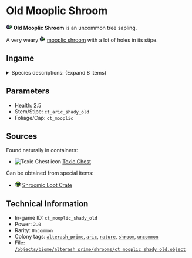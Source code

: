 # Old Mooplic Shroom

<img src="https://raw.githubusercontent.com/Ceterai/Enternia/main/objects/biome/alterash_prime/shrooms/ct_mooplic_shady_old.png" alt="Old Mooplic Shroom icon" loading="lazy" height="16px" width="auto" /> **Old Mooplic Shroom** is an uncommon tree sapling.

A very weary <img src="https://raw.githubusercontent.com/Ceterai/Enternia/main/objects/biome/alterash_prime/shrooms/ct_mooplic_shady.png" alt="Mooplic Shroom icon" loading="lazy" height="16px" width="auto" /> [mooplic shroom](https://ceterai.github.io/MyEnternia/Wiki/MooplicShroom) with a lot of holes in its stipe.

## Ingame

<details markdown="1"><summary>Species descriptions: (Expand 8 items)</summary>

- Alta: The worn down looks of the mooplic in this eco chamber are actually a common occurance.
- Apex: I can plant this to grow a tree.
- Avian: I can grow a tree by planting this sapling.
- Floran: Floran plant cute sssapling, grow big bad evil tree!
- Glitch: Wonder. Planting this sapling allows me to grow life.
- Human: This sapling will grow into a tree.
- Hylotl: Such wondrous life, springing forth from the tiniest shoot. Sigh.
- Novakid: It'll grow into a big tree if I plant it.

</details>

## Parameters

- Health: 2.5  
- Stem/Stipe: `ct_aric_shady_old`
- Foliage/Cap: `ct_mooplic`

## Sources

Found naturally in containers:

- <img src="https://starbounder.org/mediawiki/images/c/c4/Toxic-Chest.png" alt="Toxic Chest icon" loading="lazy" height="12px" width="12px" /> [Toxic Chest](https://starbounder.org/Toxic_Chest)

Can be obtained from special items:

- <img src="https://raw.githubusercontent.com/Ceterai/Enternia/main/items/active/alta/loot/biome/ct_shroomic_loot.png" alt="Shroomic Loot Crate icon" loading="lazy" height="16px" width="auto" /> [Shroomic Loot Crate](https://ceterai.github.io/MyEnternia/Wiki/ShroomicLootCrate)

## Technical Information

- In-game ID: `ct_mooplic_shady_old`
- Power: `2.0`
- Rarity: `Uncommon`
- Colony tags: [`alterash_prime`](https://ceterai.github.io/MyEnternia/Wiki/Tags/AlterashPrime), [`aric`](https://ceterai.github.io/MyEnternia/Wiki/Tags/Aric), [`nature`](https://ceterai.github.io/MyEnternia/Wiki/Tags/Nature), [`shroom`](https://ceterai.github.io/MyEnternia/Wiki/Tags/Shroom), [`uncommon`](https://ceterai.github.io/MyEnternia/Wiki/Tags/Uncommon)
- File: [`/objects/biome/alterash_prime/shrooms/ct_mooplic_shady_old.object`](https://github.com/Ceterai/Enternia/blob/main/objects/biome/alterash_prime/shrooms/ct_mooplic_shady_old.object)
